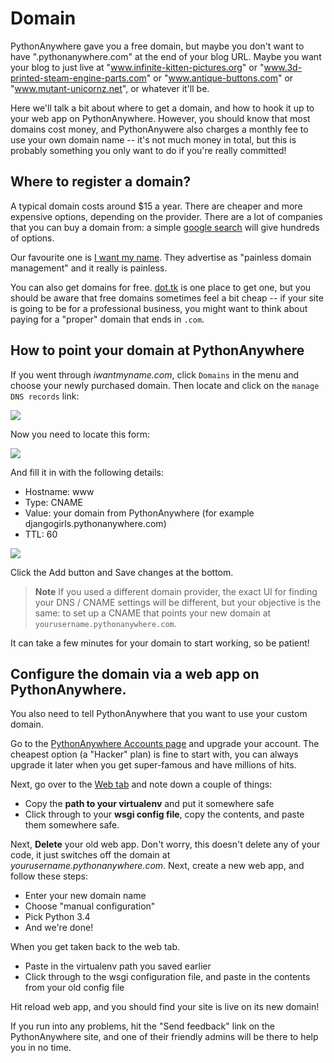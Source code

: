 # Domain

PythonAnywhere gave you a free domain, but maybe you don't want to have ".pythonanywhere.com" at the end of your blog URL.  Maybe you want your blog to just live at "www.infinite-kitten-pictures.org" or "www.3d-printed-steam-engine-parts.com" or "www.antique-buttons.com" or "www.mutant-unicornz.net", or whatever it'll be.

Here we'll talk a bit about where to get a domain, and how to hook it up to your web app on PythonAnywhere.  However, you should know that most domains cost money, and PythonAnywere also charges a monthly fee to use your own domain name -- it's not much money in total, but this is probably something you only want to do if you're really committed!


## Where to register a domain?

A typical domain costs around $15 a year. There are cheaper and more expensive options, depending on the provider. There are a lot of companies that you can buy a domain from: a simple [google search](https://www.google.com/search?q=register%20domain) will give hundreds of options.

Our favourite one is [I want my name](https://iwantmyname.com/). They advertise as "painless domain management" and it really is painless.

You can also get domains for free.  [dot.tk](http://www.dot.tk) is one place to get one, but you should be aware that free domains sometimes feel a bit cheap -- if your site is going to be for a professional business, you might want to think about paying for a "proper" domain that ends in `.com`.


## How to point your domain at PythonAnywhere

If you went through *iwantmyname.com*, click `Domains` in the menu and choose your newly purchased domain. Then locate and click on the `manage DNS records` link:

![](images/4.png)

Now you need to locate this form:

![](images/5.png)

And fill it in with the following details:
- Hostname: www
- Type: CNAME
- Value: your domain from PythonAnywhere (for example djangogirls.pythonanywhere.com)
- TTL: 60

![](images/6.png)

Click the Add button and Save changes at the bottom.


> **Note** If you used a different domain provider, the exact UI for finding your DNS / CNAME settings will be different, but your objective is the same: to set up a CNAME that points your new domain at `yourusername.pythonanywhere.com`.

It can take a few minutes for your domain to start working, so be patient!


## Configure the domain via a web app on PythonAnywhere.

You also need to tell PythonAnywhere that you want to use your custom domain.

Go to the [PythonAnywhere Accounts page](https://www.pythonanywhere.com/account/) and upgrade your account.  The cheapest option (a "Hacker" plan) is fine to start with, you can always upgrade it later when you get super-famous and have millions of hits.

Next, go over to the [Web tab](https://www.pythonanywhere.com/web_app_setup/) and note down a couple of things:

* Copy the **path to your virtualenv** and put it somewhere safe
* Click through to your **wsgi config file**, copy the contents, and paste them somewhere safe.

Next, **Delete** your old web app.  Don't worry, this doesn't delete any of your code, it just switches off the domain at *yourusername.pythonanywhere.com*.  Next, create a new web app, and follow these steps:

* Enter your new domain name
* Choose "manual configuration"
* Pick Python 3.4
* And we're done!

When you get taken back to the web tab.

* Paste in the virtualenv path you saved earlier
* Click through to the wsgi configuration file, and paste in the contents from your old config file

Hit reload web app, and you should find your site is live on its new domain!

If you run into any problems, hit the "Send feedback" link on the PythonAnywhere site, and one of their friendly admins will be there to help you in no time.


